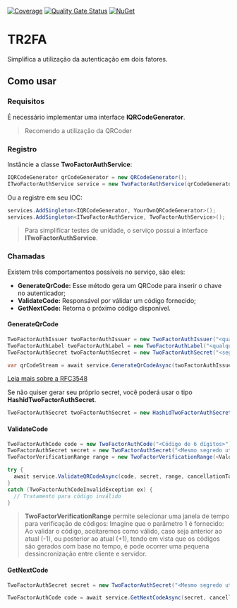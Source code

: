 ﻿[![Coverage](https://sonarcloud.io/api/project_badges/measure?project=tiagor87_Tr2FA&metric=coverage)](https://sonarcloud.io/dashboard?id=tiagor87_Tr2FA)
[![Quality Gate Status](https://sonarcloud.io/api/project_badges/measure?project=tiagor87_Tr2FA&metric=alert_status)](https://sonarcloud.io/dashboard?id=tiagor87_Tr2FA)
[![NuGet](https://buildstats.info/nuget/TRTwoFactorAuth.Core)](http://www.nuget.org/packages/TRTwoFactorAuth.Core)

# TR2FA

Simplifica a utilização da autenticação em dois fatores.

## Como usar

### Requisitos

É necessário implementar uma interface **IQRCodeGenerator**.
> Recomendo a utilização da QRCoder

### Registro

Instâncie a classe **TwoFactorAuthService**:

```c#
IQRCodeGenerator qrCodeGenerator = new QRCodeGenerator();
ITwoFactorAuthService service = new TwoFactorAuthService(qrCodeGenerator);
```

Ou a registre em seu IOC:
```c#
services.AddSingleton<IQRCodeGenerator, YourOwnQRCodeGenerator>();
services.AddSingleton<ITwoFactorAuthService, TwoFactorAuthService>();
```

> Para simplificar testes de unidade, o serviço possui a interface **ITwoFactorAuthService**.

### Chamadas

Existem três comportamentos possíveis no serviço, são eles:

- **GenerateQrCode:** Esse método gera um QRCode para inserir o chave no autenticador;
- **ValidateCode:** Responsável por válidar um código fornecido;
- **GetNextCode:** Retorna o próximo código disponível.

#### GenerateQrCode

```c#
TwoFactorAuthIssuer twoFactorAuthIssuer = new TwoFactorAuthIssuer("<qualquer valor até 20 caracteres>");
TwoFactorAuthLabel twoFactorAuthLabel = new TwoFactorAuthLabel("<qualquer valor até 20 caracteres>");
TwoFactorAuthSecret twoFactorAuthSecret = new TwoFactorAuthSecret("<segredo em base 32 segundo RFC 3548>");

var qrCodeStream = await service.GenerateQrCodeAsync(twoFactorAuthIssuer, twoFactorAuthLabel, twoFactorAuthSecret, cancellationToken);
```
[Leia mais sobre a RFC3548](http://tools.ietf.org/html/rfc3548)

Se não quiser gerar seu próprio secret, você poderá usar o tipo **HashidTwoFactorAuthSecret**.
```c#
TwoFactorAuthSecret twoFactorAuthSecret = new HashidTwoFactorAuthSecret();
```

#### ValidateCode

```c#
TwoFactorAuthCode code = new TwoFactorAuthCode("<Código de 6 dígitos>");
TwoFactorAuthSecret secret = new TwoFactorAuthSecret("<Mesmo segredo utilizado na geração do QRCode>");
TwoFactorVerificationRange range = new TwoFactorVerificationRange(<Valor de 0-5 indicando a janela de códigos verificado>)

try {
  await service.ValidateQRCodeAsync(code, secret, range, cancellationToken);
}
catch (TwoFactorAuthCodeInvalidException ex) {
  // Tratamento para código inválido
}
```

> **TwoFactorVerificationRange** permite selecionar uma janela de tempo para verificação de códigos:
> Imagine que o parâmetro 1 é fornecido:
> Ao validar o código, aceitaremos como válido, caso seja anterior ao atual (-1), ou posterior ao atual (+1),
> tendo em vista que os códigos são gerados com base no tempo, é pode ocorrer uma pequena dessincronização entre cliente e servidor.

#### GetNextCode

```c#
TwoFactorAuthSecret secret = new TwoFactorAuthSecret("<Mesmo segredo utilizado na geração do QRCode>");

TwoFactorAuthCode code = await service.GetNextCodeAsync(secret, cancellationToken);
```
